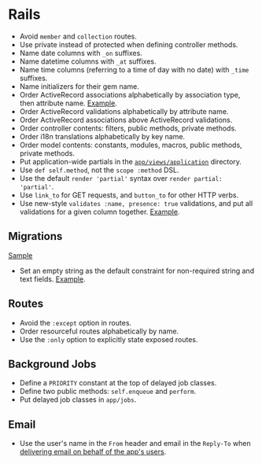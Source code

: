 Rails
=====

* Avoid `member` and `collection` routes.
* Use private instead of protected when defining controller methods.
* Name date columns with `_on` suffixes.
* Name datetime columns with `_at` suffixes.
* Name time columns (referring to a time of day with no date) with `_time`
  suffixes.
* Name initializers for their gem name.
* Order ActiveRecord associations alphabetically by association type, then
  attribute name. [Example][order-associations].
* Order ActiveRecord validations alphabetically by attribute name.
* Order ActiveRecord associations above ActiveRecord validations.
* Order controller contents: filters, public methods, private methods.
* Order i18n translations alphabetically by key name.
* Order model contents: constants, modules, macros, public methods,
  private methods.
* Put application-wide partials in the [`app/views/application`] directory.
* Use `def self.method`, not the `scope :method` DSL.
* Use the default `render 'partial'` syntax over `render partial: 'partial'`.
* Use `link_to` for GET requests, and `button_to` for other HTTP verbs.
* Use new-style `validates :name, presence: true` validations, and put all
  validations for a given column together. [Example][validations].

[order-associations]: /style/rails/sample.rb#L2-L4
[validations]: /style/rails/sample.rb#L6
[`app/views/application`]: http://asciicasts.com/episodes/269-template-inheritance

Migrations
----------

[Sample](migration.rb)

* Set an empty string as the default constraint for non-required string and text
  fields. [Example][default example].

[default example]: migration.rb#L6

Routes
------

* Avoid the `:except` option in routes.
* Order resourceful routes alphabetically by name.
* Use the `:only` option to explicitly state exposed routes.

Background Jobs
---------------

* Define a `PRIORITY` constant at the top of delayed job classes.
* Define two public methods: `self.enqueue` and `perform`.
* Put delayed job classes in `app/jobs`.

Email
-----

* Use the user's name in the `From` header and email in the `Reply-To` when
  [delivering email on behalf of the app's users].

[delivering email on behalf of the app's users]: http://robots.thoughtbot.com/post/3215611590/recipe-delivering-email-on-behalf-of-users
